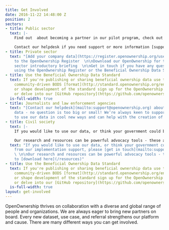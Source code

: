```yaml
---
title: Get Involved
date: 2016-11-22 14:48:00 Z
position: 2
sectors:
- title: Public sector
  text: |-
    Find out  about becoming a partner in our pilot program, check out our latest briefings and project updates on the [resources page](/resources)

    Contact our helpdesk if you need support or more information [support@openownership.org](mailto:support@openownership.org).
- title: Private sector
  text: "[Add your company data](https://register.openownership.org/users/sign_up)
    to the OpenOwnership Register  \n\nDownload our OpenOwnership for the private
    sector introductory briefing  \n\nGet in touch if you have any questions about
    using the OpenOwnership Register or the Beneficial Ownership Data Standard   "
- title: Use the Beneficial Ownership Data Standard
  text: If you're publishing or sharing beneficial ownership data use the open and
    community-driven BODS [format](http://standard.openownership.org/en/). To follow
    or shape development of the standard sign up for the OpenOwnership newsletter
    or delve into our [GitHub repository](https://github.com/openownership/data-standard)
  is-full-width: true
- title: Journalists and law enforcement agencies
  text: "[Contact our helpdesk](mailto:support@openownership.org) about using our
    data - no question is too big or small! We’re always keen to support people wanting
    to use our data in cool new ways and can help with the creation of bespoke datasets"
- title: Civil society
  text: |-
    If you would like to use our data, or think your government could benefit from our implementation support, please [get in touch](mailto:support@openownership.org)  

    Our research and resources can be powerful advocacy tools - these are available to [download here](/resources)
  text: "If you would like to use our data, or think your government could benefit
    from our implementation support, please [get in touch](mailto:support@openownership.org)
    \ \n\nOur research and resources can be powerful advocacy tools - these are available
    to [download here](/resources)"
- title: Use the Beneficial Ownership Data Standard
  text: If you're publishing or sharing beneficial ownership data use the open and
    community-driven BODS [format](http://standard.openownership.org/en/). To follow
    or shape development of the standard sign up for the OpenOwnership newsletter
    or delve into our [GitHub repository](https://github.com/openownership/data-standard)
  is-full-width: true
layout: get-involved
---
```


OpenOwnership thrives on collaboration with a diverse and global range of people and organizations. We are always eager to bring new partners on board. Every new dataset, use case, and referral strengthens our platform and cause. There are many different ways you can get involved.
